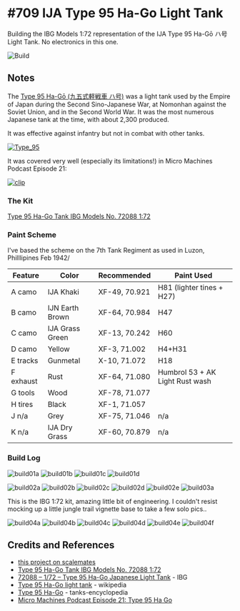 # #709 IJA Type 95 Ha-Go Light Tank

Building the IBG Models 1:72 representation of the IJA Type 95 Ha-Gō ハ号 Light Tank. No electronics in this one.

![Build](./assets/Type95HaGo_build.jpg?raw=true)

## Notes

The [Type 95 Ha-Gō (九五式軽戦車 ハ号)](https://en.wikipedia.org/wiki/Type_95_Ha-Go_light_tank)
was a light tank used by the Empire of Japan during the Second Sino-Japanese War, at Nomonhan against the Soviet Union,
and in the Second World War.
It was the most numerous Japanese tank at the time, with about 2,300 produced.

It was effective against infantry but not in combat with other tanks.

[![Type_95](./assets/Type_95_Ha-Go_tank_Malaya_AWM_011298.jpg?raw=true)](https://en.wikipedia.org/wiki/Type_95_Ha-Go_light_tank)

It was covered very well (especially its limitations!) in Micro Machines Podcast Episode 21:

[![clip](https://img.youtube.com/vi/ewmPTtzwDu4/0.jpg)](https://www.youtube.com/watch?v=ewmPTtzwDu4)

### The Kit

[Type 95 Ha-Go Tank IBG Models No. 72088 1:72](https://www.scalemates.com/kits/ibg-models-72088-type-95-ha-go--1345408)

### Paint Scheme

I've based the scheme on the 7th Tank Regiment as used in Luzon, Philllipines Feb 1942/

| Feature               | Color           | Recommended    | Paint Used |
|-----------------------|-----------------|----------------|------------|
| A camo                | IJA Khaki       | XF-49, 70.921  | H81 (lighter tines + H27)        |
| B camo                | IJN Earth Brown | XF-64, 70.984  | H47        |
| C camo                | IJA Grass Green | XF-13, 70.242  | H60        |
| D camo                | Yellow          | XF-3,  71.002  | H4+H31     |
| E tracks              | Gunmetal        | X-10,  71.072  | H18        |
| F exhaust             | Rust            | XF-64,  71.080 | Humbrol 53 + AK Light Rust wash |
| G tools               | Wood            | XF-78,  71.077 |            |
| H tires               | Black           | XF-1,  71.057  |            |
| J n/a                 | Grey            | XF-75,  71.046 | n/a        |
| K n/a                 | IJA Dry Grass   | XF-60, 70.879  | n/a        |

### Build Log

![build01a](./assets/build01a.jpg?raw=true)
![build01b](./assets/build01b.jpg?raw=true)
![build01c](./assets/build01c.jpg?raw=true)
![build01d](./assets/build01d.jpg?raw=true)

![build02a](./assets/build02a.jpg?raw=true)
![build02b](./assets/build02b.jpg?raw=true)
![build02c](./assets/build02c.jpg?raw=true)
![build02d](./assets/build02d.jpg?raw=true)
![build02e](./assets/build02e.jpg?raw=true)
![build03a](./assets/build03a.jpg?raw=true)

This is the IBG 1:72 kit, amazing little bit of engineering. I couldn't resist mocking up a little jungle trail vignette base to take a few solo pics..

![build04a](./assets/build04a.jpg?raw=true)
![build04b](./assets/build04b.jpg?raw=true)
![build04c](./assets/build04c.jpg?raw=true)
![build04d](./assets/build04d.jpg?raw=true)
![build04e](./assets/build04e.jpg?raw=true)
![build04f](./assets/build04f.jpg?raw=true)

## Credits and References

* [this project on scalemates](https://www.scalemates.com/profiles/mate.php?id=74137&p=projects&project=147072)
* [Type 95 Ha-Go Tank IBG Models No. 72088 1:72](https://www.scalemates.com/kits/ibg-models-72088-type-95-ha-go--1345408)
* [72088 – 1/72 –  Type 95 Ha-Go Japanese Light Tank](http://www.ibgmodels.com/72088-2/) - IBG
* [Type 95 Ha-Go light tank](https://en.wikipedia.org/wiki/Type_95_Ha-Go_light_tank) - wikipedia
* [Type 95 Ha-Go](https://www.tanks-encyclopedia.com/ww2/jap/old-Type_95_Ha-Go.php) - tanks-encyclopedia
* [Micro Machines Podcast Episode 21: Type 95 Ha Go](https://www.youtube.com/watch?v=ewmPTtzwDu4)
